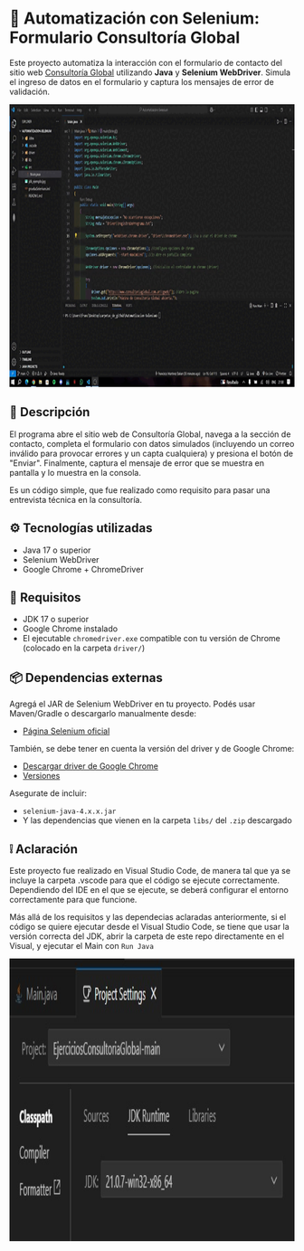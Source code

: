 # 🤖 Automatización con Selenium: Formulario Consultoría Global

Este proyecto automatiza la interacción con el formulario de contacto del sitio web [Consultoría Global](https://www.consultoriaglobal.com.ar/cgweb/) utilizando **Java** y **Selenium WebDriver**. Simula el ingreso de datos en el formulario y captura los mensajes de error de validación.

<img src="video_ejemplo.gif" width="1000" height="500">

## 📝 Descripción

El programa abre el sitio web de Consultoría Global, navega a la sección de contacto, completa el formulario con datos simulados (incluyendo un correo inválido para provocar errores y un capta cualquiera) y presiona el botón de "Enviar". Finalmente, captura el mensaje de error que se muestra en pantalla y lo muestra en la consola.

Es un código simple, que fue realizado como requisito para pasar una entrevista técnica en la consultoría.

## ⚙️ Tecnologías utilizadas

- Java 17 o superior
- Selenium WebDriver
- Google Chrome + ChromeDriver

## 📌 Requisitos

- JDK 17 o superior
- Google Chrome instalado
- El ejecutable `chromedriver.exe` compatible con tu versión de Chrome (colocado en la carpeta `driver/`)

## 📦 Dependencias externas

Agregá el JAR de Selenium WebDriver en tu proyecto. Podés usar Maven/Gradle o descargarlo manualmente desde:

- [Página Selenium oficial](https://www.selenium.dev/downloads)

También, se debe tener en cuenta la versión del driver y de Google Chrome:

- [Descargar driver de Google Chrome](https://developer.chrome.com/docs/chromedriver/downloads/version-selection?hl=es-419)
- [Versiones](https://googlechromelabs.github.io/chrome-for-testing/)

Asegurate de incluir:

- `selenium-java-4.x.x.jar`
- Y las dependencias que vienen en la carpeta `libs/` del `.zip` descargado

## ❕ Aclaración

Este proyecto fue realizado en Visual Studio Code, de manera tal que ya se incluye la carpeta .vscode para que el código se ejecute correctamente. Dependiendo del IDE en el que se ejecute, se deberá configurar el entorno correctamente para que funcione.

Más allá de los requisitos y las dependecias aclaradas anteriormente, si el código se quiere ejecutar desde el Visual Studio Code, se tiene que usar la versión correcta del JDK, abrir la carpeta de este repo directamente en el Visual, y ejecutar el Main con `Run Java`

<img src="jdk_ejemplo.jpg" width="1000" height="500">
